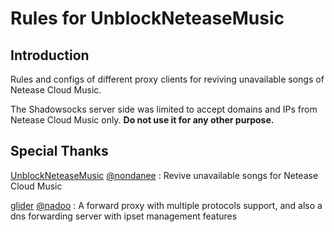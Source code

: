 # Rules for UnblockNeteaseMusic

## Introduction

Rules and configs of different proxy clients for reviving unavailable songs of Netease Cloud Music.

The Shadowsocks server side was limited to accept domains and IPs from Netease Cloud Music only. **Do not use it for any other purpose.**

## Special Thanks

[UnblockNeteaseMusic](https://github.com/nondanee/UnblockNeteaseMusic) [@nondanee](https://github.com/nondanee) : Revive unavailable songs for Netease Cloud Music

[glider](https://github.com/nadoo/glider) [@nadoo](https://github.com/nadoo) : A forward proxy with multiple protocols support, and also a dns forwarding server with ipset management features

